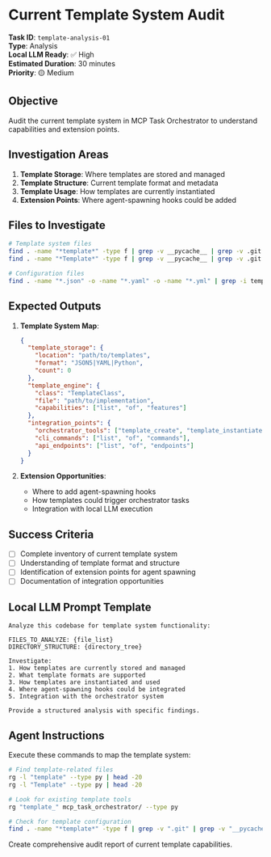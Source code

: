 # Current Template System Audit

**Task ID**: `template-analysis-01`  
**Type**: Analysis  
**Local LLM Ready**: ✅ High  
**Estimated Duration**: 30 minutes  
**Priority**: 🟡 Medium

## Objective

Audit the current template system in MCP Task Orchestrator to understand capabilities and extension points.

## Investigation Areas

1. **Template Storage**: Where templates are stored and managed
2. **Template Structure**: Current template format and metadata
3. **Template Usage**: How templates are currently instantiated
4. **Extension Points**: Where agent-spawning hooks could be added

## Files to Investigate

```bash
# Template system files
find . -name "*template*" -type f | grep -v __pycache__ | grep -v .git
find . -name "*Template*" -type f | grep -v __pycache__ | grep -v .git

# Configuration files
find . -name "*.json" -o -name "*.yaml" -o -name "*.yml" | grep -i template
```

## Expected Outputs

1. **Template System Map**:
   ```json
   {
     "template_storage": {
       "location": "path/to/templates",
       "format": "JSON5|YAML|Python",
       "count": 0
     },
     "template_engine": {
       "class": "TemplateClass",
       "file": "path/to/implementation",
       "capabilities": ["list", "of", "features"]
     },
     "integration_points": {
       "orchestrator_tools": ["template_create", "template_instantiate"],
       "cli_commands": ["list", "of", "commands"],
       "api_endpoints": ["list", "of", "endpoints"]
     }
   }
   ```

2. **Extension Opportunities**:
   - Where to add agent-spawning hooks
   - How templates could trigger orchestrator tasks
   - Integration with local LLM execution

## Success Criteria

- [ ] Complete inventory of current template system
- [ ] Understanding of template format and structure
- [ ] Identification of extension points for agent spawning
- [ ] Documentation of integration opportunities

## Local LLM Prompt Template

```
Analyze this codebase for template system functionality:

FILES_TO_ANALYZE: {file_list}
DIRECTORY_STRUCTURE: {directory_tree}

Investigate:
1. How templates are currently stored and managed
2. What template formats are supported
3. How templates are instantiated and used
4. Where agent-spawning hooks could be integrated
5. Integration with the orchestrator system

Provide a structured analysis with specific findings.
```

## Agent Instructions

Execute these commands to map the template system:
```bash
# Find template-related files
rg -l "template" --type py | head -20
rg -l "Template" --type py | head -20

# Look for existing template tools
rg "template_" mcp_task_orchestrator/ --type py

# Check for template configuration
find . -name "*template*" -type f | grep -v ".git" | grep -v "__pycache__"
```

Create comprehensive audit report of current template capabilities.